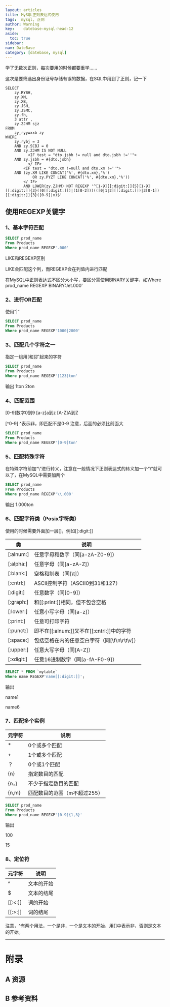 ```yaml
---
layout: articles
title: MySQL正则表达式使用
tags:  mysql, 正则
author: Warning
key:    datebase-mysql-head-12
aside:
  toc: true
sidebar:
nav: DateBase
category: [datebase, mysql]
---
```


学了无数次正则，每次要用的时候都要重学……

这次是要筛选出身份证号存储有误的数据，在SQL中用到了正则，记一下

<!--more-->

```mysql
SELECT
	zy.RYBH,
	zy.XM,
	zy.XB,
	zy.JSH,
	zy.JSMC,
	zy.fh,
	3 attr ,
	zy.ZJHM sjz
FROM
	zy_ryywxxb zy
WHERE
	zy.rybj = 3
	AND zy.SCBJ = 0
	AND zy.ZJHM IS NOT NULL
          <IF test = "dto.jsbh != null and dto.jsbh !=''">
	AND zy.jsbh = #{dto.jsbh}
          </ IF>
        <IF test = "dto.xm !=null and dto.xm !=''">
	AND (zy.XM LIKE CONCAT('%', #{dto.xm},'%')
            OR zy.PYZT LIKE CONCAT('%', #{dto.xm},'%'))
        </ IF>
        AND LOWER(zy.ZJHM) NOT REGEXP '^[1-9][[:digit:]]{5}[1-9][[:digit:]]{3}((0[[:digit:]])|(1[0-2]))(([0|1|2][[:digit:]])|3[0-1])[[:digit:]]{3}([0-9]|x)$'
```

## 使用REGEXP关键字

### 1、基本字符匹配



```sql
SELECT prod_name
From Products
Where prod_name REGEXP'.000'
```


LIKE和REGEXP区别



LIKE会匹配这个列，而REGEXP会在列值内进行匹配

在MySQL中正则表达式不区分大小写，要区分需使用BINARY关键字，如Where prod_name REGEXP BINARY'Jet.000'

### 2、进行OR匹配

使用“|”



```sql
SELECT prod_name
From Products
Where prod_name REGEXP'1000|2000'
```



### 3、匹配几个字符之一

指定一组用[和]扩起来的字符



```sql
SELECT prod_name
From Products
Where prod_name REGEXP'[123]ton'
```





输出
1ton
2ton

### 4、匹配范围

[0-9]数字0到9
[a-z]a到z
[A-Z]A到Z

[^0-9] ^表示非，即匹配不是0-9
注意，后面的必须比前面大



```sql
SELECT prod_name
From Products
Where prod_name REGEXP'[0-9]ton'
```



### 5、匹配特殊字符



在特殊字符前加“\\”进行转义，注意在一般情况下正则表达式的转义加一个“\”就可以了，在MySQL中需要加两个



```sql
SELECT prod_name
From Products
Where prod_name REGEXP'\\.000'
```


输出
1.000ton



###   6、匹配字符类（Posix字符类）

使用的时候需要外面加一层[]，例如[[:digit:]]

| 类         | 说明                                              |
| ---------- | ------------------------------------------------- |
| [:alnum:]  | 任意字母和数字（同[a-zA-Z0-9]）                   |
| [:alpha:]  | 任意字母（同[a-zA-Z]）                            |
| [:blank:]  | 空格和制表（同[\\t]）                             |
| [:cntrl:]  | ASCII控制字符（ASCII0到31和127）                  |
| [:digit:]  | 任意数字（同[0-9]）                               |
| [:graph:]  | 和[[:print:]]相同，但不包含空格                   |
| [:lower:]  | 任意小写字母（同[a-z]）                           |
| [:print:]  | 任意可打印字符                                    |
| [:punct:]  | 即不在[[:alnum:]]又不在[[:cntrl:]]中的字符        |
| [:space:]  | 包括空格在内的任意空白字符（同[\\f\\n\\r\\t\\v]） |
| [:upper:]  | 任意大写字母（同[A-Z]）                           |
| [:xdigit:] | 任意16进制数字（同[a-fA-F0-9]）                   |

```sql
SELECT * FROM `mytable`
Where name REGEXP'name[[:digit:]]';
```


输出

name1

name6

### 7、匹配多个实例



| 元字符 | 说明                         |
| ------ | ---------------------------- |
| *      | 0个或多个匹配                |
| +      | 1个或多个匹配                |
| ？     | 0个或1个匹配                 |
| {n}    | 指定数目的匹配               |
| {n，}  | 不少于指定数目的匹配         |
| {n,m}  | 匹配数目的范围（m不超过255） |





```sql
SELECT prod_name
From Products
Where prod_name REGEXP'[0-9]{1,3}'
```


输出

100

15

### 8、定位符

| 元字符  | 说明       |
| ------- | ---------- |
| ^       | 文本的开始 |
| $       | 文本的结尾 |
| [[:<:]] | 词的开始   |
| [[:>:]] | 词的结尾   |



注意，^有两个用法，一个是非，一个是文本的开始，用[]中表示非，否则是文本的开始。



------





# 附录
## A 资源
## B 参考资料


